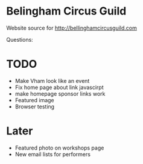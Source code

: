 Belingham Circus Guild
======================

Website source for http://bellinghamcircusguild.com

Questions:


# TODO

* Make Vham look like an event
* Fix home page about link javascirpt
* make homepage sponsor links work
* Featured image
* Browser testing

# Later

* Featured photo on workshops page
* New email lists for performers
